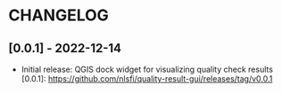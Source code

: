 # CHANGELOG

## [0.0.1] - 2022-12-14

- Initial release: QGIS dock widget for visualizing quality check results
[0.0.1]: https://github.com/nlsfi/quality-result-gui/releases/tag/v0.0.1
